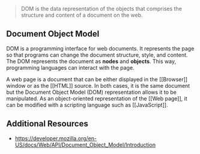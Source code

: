 
>DOM is the data representation of the objects that comprises the structure and content of a document on the web.

## Document Object Model

DOM is a programming interface for web documents. It represents the page so that programs can change the document structure, style, and content. The DOM represents the document as __nodes__ and __objects__. This way, programming languages can interact with the page.

A web page is a document that can be either displayed in the [[Browser]] window or as the [[HTML]] source. In both cases, it is the same document but the Document Object Model (DOM) representation allows it to be manipulated. As an object-oriented representation of the [[Web page]], it can be modified with a scripting language such as [[JavaScript]].

## Additional Resources
- https://developer.mozilla.org/en-US/docs/Web/API/Document_Object_Model/Introduction